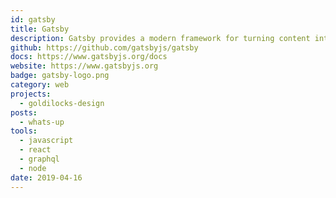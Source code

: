 ```yaml
---
id: gatsby
title: Gatsby
description: Gatsby provides a modern framework for turning content into feature-rich, visually engaging apps and websites. 
github: https://github.com/gatsbyjs/gatsby
docs: https://www.gatsbyjs.org/docs
website: https://www.gatsbyjs.org
badge: gatsby-logo.png
category: web
projects:
  - goldilocks-design
posts:
  - whats-up
tools: 
  - javascript
  - react
  - graphql
  - node
date: 2019-04-16
---
```


